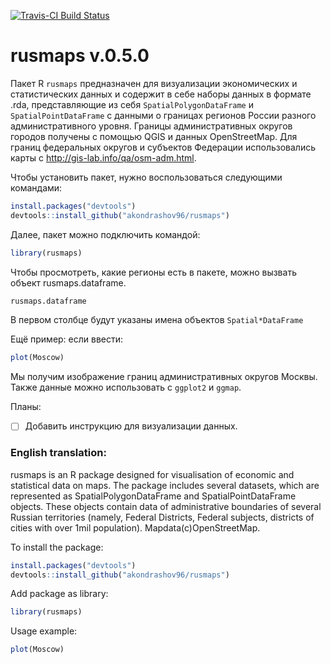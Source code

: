 [![Travis-CI Build Status](https://travis-ci.org/akondrashov96/rusmaps.svg?branch=master)](https://travis-ci.org/akondrashov96/rusmaps)

rusmaps v.0.5.0
===============

Пакет R `rusmaps` предназначен для визуализации экономических и статистических данных и содержит в себе наборы данных в формате .rda, представляющие из себя `SpatialPolygonDataFrame` и `SpatialPointDataFrame` с данными о границах регионов России разного административного уровня. Границы административных округов городов получены с помощью QGIS и данных OpenStreetMap. Для границ федеральных округов и субъектов Федерации использовались карты с
http://gis-lab.info/qa/osm-adm.html.

Чтобы установить пакет, нужно воспользоваться следующими командами:
```r
install.packages("devtools")
devtools::install_github("akondrashov96/rusmaps")
```

Далее, пакет можно подключить командой:
```r
library(rusmaps)
```

Чтобы просмотреть, какие регионы есть в пакете, можно вызвать объект rusmaps.dataframe.
```r
rusmaps.dataframe
```
В первом столбце будут указаны имена объектов `Spatial*DataFrame`

Ещё пример: если ввести:
```r
plot(Moscow)
```
Мы получим изображение границ административных округов Москвы. Также данные можно использовать с `ggplot2` и `ggmap`.

Планы:
- [ ] Добавить инструкцию для визуализации данных.

### English translation:

rusmaps is an R package designed for visualisation of economic and statistical data on maps. The package includes several datasets, which are represented as SpatialPolygonDataFrame and SpatialPointDataFrame objects. These objects contain data of administrative boundaries of several Russian territories (namely, Federal Districts, Federal subjects, districts of cities with over 1mil population). Mapdata(c)OpenStreetMap.

To install the package:
```r
install.packages("devtools")
devtools::install_github("akondrashov96/rusmaps")
```

Add package as library:
```r
library(rusmaps)
```

Usage example:
```r
plot(Moscow)
```
